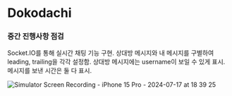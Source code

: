 # Dokodachi
 
### 중간 진행사항 점검
Socket.IO를 통해 실시간 채팅 기능 구현.
상대방 메시지와 내 메시지를 구별하여 leading, trailing을 각각 설정함.
상대방 메시지에는 username이 보일 수 있게 표시.
메시지를 보낸 시간은 둘 다 표시.

![Simulator Screen Recording - iPhone 15 Pro - 2024-07-17 at 18 39 25](https://github.com/user-attachments/assets/ec1cb02f-c159-40b8-a3e9-d84d2cb5e27d)

